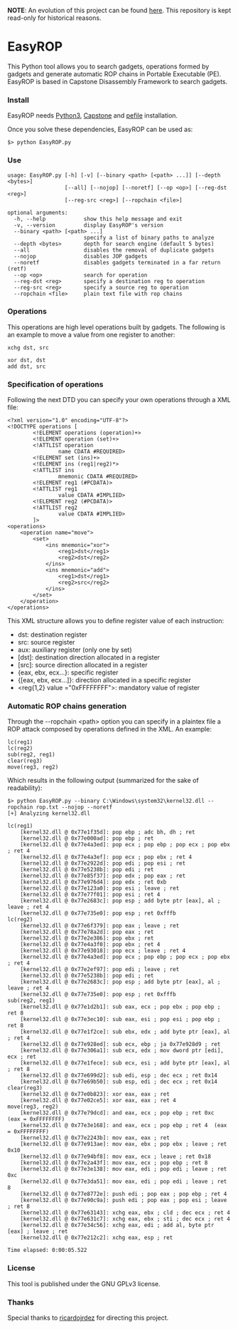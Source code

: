 **NOTE**: An evolution of this project can be found [here](https://github.com/reverseame/rop3). This repository is kept read-only for historical reasons.

# EasyROP
This Python tool allows you to search gadgets, operations formed by gadgets and generate automatic ROP chains in Portable Executable (PE). EasyROP is based in Capstone Disassembly Framework to search gadgets.

### Install
EasyROP needs [Python3](https://www.python.org/downloads/), [Capstone](http://www.capstone-engine.org/download.html) and [pefile](https://pypi.python.org/pypi/pefile/) installation.

Once you solve these dependencies, EasyROP can be used as:
```
$> python EasyROP.py
```

### Use
```
usage: EasyROP.py [-h] [-v] [--binary <path> [<path> ...]] [--depth <bytes>]
                  [--all] [--nojop] [--noretf] [--op <op>] [--reg-dst <reg>]
                  [--reg-src <reg>] [--ropchain <file>]

optional arguments:
  -h, --help            show this help message and exit
  -v, --version         display EasyROP's version
  --binary <path> [<path> ...]
                        specify a list of binary paths to analyze
  --depth <bytes>       depth for search engine (default 5 bytes)
  --all                 disables the removal of duplicate gadgets
  --nojop               disables JOP gadgets
  --noretf              disables gadgets terminated in a far return (retf)
  --op <op>             search for operation
  --reg-dst <reg>       specify a destination reg to operation
  --reg-src <reg>       specify a source reg to operation
  --ropchain <file>     plain text file with rop chains
```

### Operations
This operations are high level operations built by gadgets. The following is an example to move a value from one register to another:
```
xchg dst, src
```
```
xor dst, dst
add dst, src
```

### Specification of operations
Following the next DTD you can specify your own operations through a XML file:
```
<?xml version="1.0" encoding="UTF-8"?>
<!DOCTYPE operations [
        <!ELEMENT operations (operation)+>
        <!ELEMENT operation (set)+>
        <!ATTLIST operation
                name CDATA #REQUIRED>
        <!ELEMENT set (ins)+>
        <!ELEMENT ins (reg1|reg2)*>
        <!ATTLIST ins
                mnemonic CDATA #REQUIRED>
        <!ELEMENT reg1 (#PCDATA)>
        <!ATTLIST reg1
                value CDATA #IMPLIED>
        <!ELEMENT reg2 (#PCDATA)>
        <!ATTLIST reg2
                value CDATA #IMPLIED>
        ]>
<operations>
    <operation name="move">
        <set>
            <ins mnemonic="xor">
                <reg1>dst</reg1>
                <reg2>dst</reg2>
            </ins>
            <ins mnemonic="add">
                <reg1>dst</reg1>
                <reg2>src</reg2>
            </ins>
        </set>
    </operation>
</operations>
```

This XML structure allows you to define register value of each instruction:

* dst: destination register
* src: source register
* aux: auxiliary register (only one by set)
* [dst]: destination direction allocated in a register
* [src]: source direction allocated in a register
* {eax, ebx, ecx...}: specific register
* {[eax, ebx, ecx...]}: direction allocated in a specific register
* &lt;reg{1,2} value ="0xFFFFFFFF">: mandatory value of register

### Automatic ROP chains generation
Through the --ropchain &lt;path> option you can specify in a plaintex file a ROP attack composed by operations defined in the XML. An example:
```
lc(reg1)
lc(reg2)
sub(reg2, reg1)
clear(reg3)
move(reg3, reg2)
```

Which results in the following output (summarized for the sake of readability):
```
$> python EasyROP.py --binary C:\Windows\system32\kernel32.dll --ropchain rop.txt --nojop --noretf
[+] Analyzing kernel32.dll

lc(reg1)
	[kernel32.dll @ 0x77e1f35d]: pop ebp ; adc bh, dh ; ret 
	[kernel32.dll @ 0x77e000ad]: pop ebp ; ret 
	[kernel32.dll @ 0x77e4a3ed]: pop ecx ; pop ebp ; pop ecx ; pop ebx ; ret 4 
	[kernel32.dll @ 0x77e4a3ef]: pop ecx ; pop ebx ; ret 4 
	[kernel32.dll @ 0x77e2922d]: pop edi ; pop esi ; ret 
	[kernel32.dll @ 0x77e5238b]: pop edi ; ret 
	[kernel32.dll @ 0x77e85f37]: pop edx ; pop eax ; ret 
	[kernel32.dll @ 0x77e976d4]: pop edx ; ret 0xb 
	[kernel32.dll @ 0x77e123a0]: pop esi ; leave ; ret 
	[kernel32.dll @ 0x77e77f01]: pop esi ; ret 4 
	[kernel32.dll @ 0x77e2683c]: pop esp ; add byte ptr [eax], al ; leave ; ret 4 
	[kernel32.dll @ 0x77e735e0]: pop esp ; ret 0xfffb 
lc(reg2)
	[kernel32.dll @ 0x77e6f379]: pop eax ; leave ; ret 
	[kernel32.dll @ 0x77e78a2d]: pop eax ; ret 
	[kernel32.dll @ 0x77e2e386]: pop ebx ; ret 
	[kernel32.dll @ 0x77e4a3f0]: pop ebx ; ret 4 
	[kernel32.dll @ 0x77e93018]: pop ecx ; leave ; ret 4 
	[kernel32.dll @ 0x77e4a3ed]: pop ecx ; pop ebp ; pop ecx ; pop ebx ; ret 4 
	[kernel32.dll @ 0x77e2ef97]: pop edi ; leave ; ret 
	[kernel32.dll @ 0x77e5238b]: pop edi ; ret 
	[kernel32.dll @ 0x77e2683c]: pop esp ; add byte ptr [eax], al ; leave ; ret 4 
	[kernel32.dll @ 0x77e735e0]: pop esp ; ret 0xfffb 
sub(reg2, reg1)
	[kernel32.dll @ 0x77e1d2b1]: sub eax, ecx ; pop ebx ; pop ebp ; ret 8 
	[kernel32.dll @ 0x77e3ec10]: sub eax, esi ; pop esi ; pop ebp ; ret 8 
	[kernel32.dll @ 0x77e1f2ce]: sub ebx, edx ; add byte ptr [eax], al ; ret 4 
	[kernel32.dll @ 0x77e928ed]: sub ecx, ebp ; ja 0x77e928d9 ; ret 
	[kernel32.dll @ 0x77e306a1]: sub ecx, edx ; mov dword ptr [edi], ecx ; ret 
	[kernel32.dll @ 0x77e1fece]: sub ecx, esi ; add byte ptr [eax], al ; ret 8 
	[kernel32.dll @ 0x77e699d2]: sub edi, esp ; dec ecx ; ret 0x14 
	[kernel32.dll @ 0x77e69b50]: sub esp, edi ; dec ecx ; ret 0x14 
clear(reg3)
	[kernel32.dll @ 0x77e0b823]: xor eax, eax ; ret 
	[kernel32.dll @ 0x77e02ce5]: xor eax, eax ; ret 4 
move(reg3, reg2)
	[kernel32.dll @ 0x77e79dcd]: and eax, ecx ; pop ebp ; ret 0xc  (eax = 0xFFFFFFFF)
	[kernel32.dll @ 0x77e3e168]: and eax, ecx ; pop ebp ; ret 4  (eax = 0xFFFFFFFF)
	[kernel32.dll @ 0x77e2243b]: mov eax, eax ; ret 
	[kernel32.dll @ 0x77e913ae]: mov eax, ebx ; pop ebx ; leave ; ret 0x10 
	[kernel32.dll @ 0x77e94bf8]: mov eax, ecx ; leave ; ret 0x18 
	[kernel32.dll @ 0x77e2a43f]: mov eax, ecx ; pop ebp ; ret 8 
	[kernel32.dll @ 0x77e3e138]: mov eax, edi ; pop edi ; leave ; ret 0xc 
	[kernel32.dll @ 0x77e3da51]: mov eax, edi ; pop edi ; leave ; ret 8 
	[kernel32.dll @ 0x77e8772e]: push edi ; pop eax ; pop ebp ; ret 4 
	[kernel32.dll @ 0x77e90c9a]: push edi ; pop eax ; pop esi ; leave ; ret 8 
	[kernel32.dll @ 0x77e63143]: xchg eax, ebx ; cld ; dec ecx ; ret 4 
	[kernel32.dll @ 0x77e631c7]: xchg eax, ebx ; sti ; dec ecx ; ret 4 
	[kernel32.dll @ 0x77e34c56]: xchg eax, edi ; add al, byte ptr [eax] ; leave ; ret 
	[kernel32.dll @ 0x77e212c2]: xchg eax, esp ; ret 

Time elapsed: 0:00:05.522
 ```

### License
This tool is published under the GNU GPLv3 license.

### Thanks
Special thanks to [ricardojrdez](https://github.com/ricardojrdez) for directing this project.
